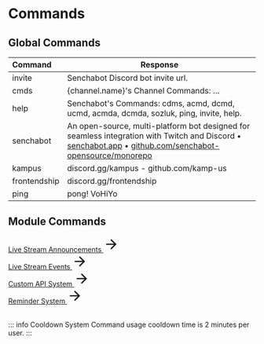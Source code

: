 # Commands

## Global Commands <Badge type="warning" text="NEW"/>

| Command      | Response                                                                                                                                                                                                                             |
| :----------- | ------------------------------------------------------------------------------------------------------------------------------------------------------------------------------------------------------------------------------------ |
| invite       | Senchabot Discord bot invite url.                                                                                                                                                                                                    |
| cmds         | {channel.name}'s Channel Commands: ...                                                                                                                                                                                               |
| help         | Senchabot's Commands: cdms, acmd, dcmd, ucmd, acmda, dcmda, sozluk, ping, invite, help.                                                                                                                                               |
| senchabot    | An open-source, multi-platform bot designed for seamless integration with Twitch and Discord • [senchabot.app](https://senchabot.app) • [github.com/senchabot-opensource/monorepo](https://github.com/senchabot-opensource/monorepo) |
| kampus       | discord.gg/kampus - github.com/kamp-us                                                                                                                                                                                               |
| frontendship | discord.gg/frontendship                                                                                                                                                                                                              |
| ping         | pong! VoHiYo                                                                                                                                                                                                                         |

<!-- PURGE -->
<!-- ## Purge <Badge type="info" text="planned"/>

```
/purge events
```

```
/purge last-100-channel-messages message-content-contains:
```

```
/purge last-100-channel-messages message-content-contains: user-name-contains:
``` -->

## Module Commands

<!-- Live Stream Announcements - CONTENT REFERANCE SMALL -->
<style src="@theme/style.css"></style>
<div>
    <a class="content-ref-s" href="/discord-bot/live-stream-announcements">
        <span class="ref-details-s">
            <span class="content-ref-page-title-s">Live Stream Announcements <Badge type="warning" text="NEW"/></span> 
        </span>
        <svg style="width:32px;height:32px;" viewBox="0 0 24 24" class="content-ref-svg-s" aria-hidden="true"><path fill="currentColor" d="M4,11V13H16L10.5,18.5L11.92,19.92L19.84,12L11.92,4.08L10.5,5.5L16,11H4Z"></path></svg>
    </a>
</div>

<!-- Live Stream Events - CONTENT REFERANCE SMALL -->
<style src="@theme/style.css"></style>
<div>
    <a class="content-ref-s" href="/discord-bot/live-stream-events">
        <span class="ref-details-s">
            <span class="content-ref-page-title-s">Live Stream Events <Badge type="warning" text="NEW"/></span> 
        </span>
        <svg style="width:32px;height:32px;" viewBox="0 0 24 24" class="content-ref-svg-s" aria-hidden="true"><path fill="currentColor" d="M4,11V13H16L10.5,18.5L11.92,19.92L19.84,12L11.92,4.08L10.5,5.5L16,11H4Z"></path></svg>
    </a>
</div>

<!-- Custom API System - CONTENT REFERANCE SMALL -->
<style src="@theme/style.css"></style>
<div>
    <a class="content-ref-s" href="">
        <span class="ref-details-s">
            <span class="content-ref-page-title-s">Custom API System <Badge type="info" text="planned"/></span> 
        </span>
        <svg style="width:32px;height:32px;" viewBox="0 0 24 24" class="content-ref-svg-s" aria-hidden="true"><path fill="currentColor" d="M4,11V13H16L10.5,18.5L11.92,19.92L19.84,12L11.92,4.08L10.5,5.5L16,11H4Z"></path></svg>
    </a>
</div>

<!-- Reminder System - CONTENT REFERANCE SMALL -->
<style src="@theme/style.css"></style>
<div>
    <a class="content-ref-s" href="">
        <span class="ref-details-s">
            <span class="content-ref-page-title-s">Reminder System <Badge type="info" text="planned"/></span> 
        </span>
        <svg style="width:32px;height:32px;" viewBox="0 0 24 24" class="content-ref-svg-s" aria-hidden="true"><path fill="currentColor" d="M4,11V13H16L10.5,18.5L11.92,19.92L19.84,12L11.92,4.08L10.5,5.5L16,11H4Z"></path></svg>
    </a>
</div>

<br/>

::: info Cooldown System
Command usage cooldown time is 2 minutes per user.
:::
